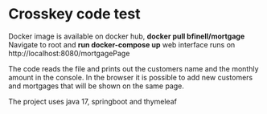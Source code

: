 # Crosskey code test

Docker image is available on docker hub, **docker pull bfinell/mortgage**
Navigate to root and **run docker-compose up** web interface runs on http://localhost:8080/mortgagePage

The code reads the file and prints out the customers name and the monthly amount in the console.
In the browser it is possible to add new customers and mortgages that will be shown on the same page.


The project uses java 17, springboot and thymeleaf
